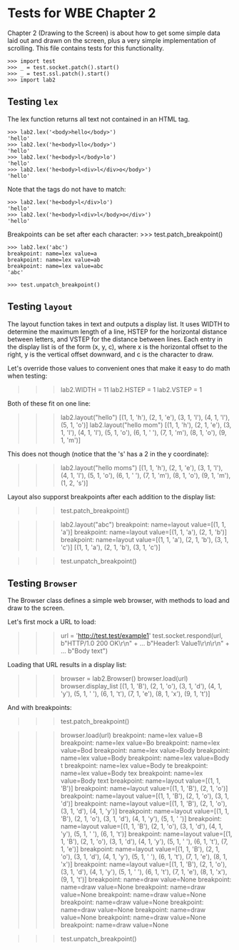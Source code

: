 Tests for WBE Chapter 2
=======================

Chapter 2 (Drawing to the Screen) is about how to get some simple data laid out
and drawn on the screen, plus a very simple implementation of scrolling. This
file contains tests for this functionality.

    >>> import test
    >>> _ = test.socket.patch().start()
    >>> _ = test.ssl.patch().start()
    >>> import lab2

Testing `lex`
-------------

The lex function returns all text not contained in an HTML tag.

    >>> lab2.lex('<body>hello</body>')
    'hello'
    >>> lab2.lex('he<body>llo</body>')
    'hello'
    >>> lab2.lex('he<body>l</body>lo')
    'hello'
    >>> lab2.lex('he<body>l<div>l</div>o</body>')
    'hello'

Note that the tags do not have to match:

    >>> lab2.lex('he<body>l</div>lo')
    'hello'
    >>> lab2.lex('he<body>l<div>l</body>o</div>')
    'hello'

Breakpoints can be set after each character:
    >>> test.patch_breakpoint()

    >>> lab2.lex('abc')
    breakpoint: name=lex value=a
    breakpoint: name=lex value=ab
    breakpoint: name=lex value=abc
    'abc'

    >>> test.unpatch_breakpoint()


Testing `layout`
----------------

The layout function takes in text and outputs a display list. It
uses WIDTH to determine the maximum length of a line, HSTEP for the
horizontal distance between letters, and VSTEP for the distance between lines.
Each entry in the display list is of the form (x, y, c), where x is the
horizontal offset to the right, y is the vertical offset downward, and c is the
character to draw.

Let's override those values to convenient ones that make it easy to do math
when testing:

>>> lab2.WIDTH = 11
>>> lab2.HSTEP = 1
>>> lab2.VSTEP = 1

Both of these fit on one line:

>>> lab2.layout("hello")
[(1, 1, 'h'), (2, 1, 'e'), (3, 1, 'l'), (4, 1, 'l'), (5, 1, 'o')]
>>> lab2.layout("hello mom")
[(1, 1, 'h'), (2, 1, 'e'), (3, 1, 'l'), (4, 1, 'l'), (5, 1, 'o'), (6, 1, ' '), (7, 1, 'm'), (8, 1, 'o'), (9, 1, 'm')]

This does not though (notice that the 's' has a 2 in the y coordinate):
>>> lab2.layout("hello moms")
[(1, 1, 'h'), (2, 1, 'e'), (3, 1, 'l'), (4, 1, 'l'), (5, 1, 'o'), (6, 1, ' '), (7, 1, 'm'), (8, 1, 'o'), (9, 1, 'm'), (1, 2, 's')]

Layout also supporst breakpoints after each addition to the display list:

>>> test.patch_breakpoint()

>>> lab2.layout("abc")
breakpoint: name=layout value=[(1, 1, 'a')]
breakpoint: name=layout value=[(1, 1, 'a'), (2, 1, 'b')]
breakpoint: name=layout value=[(1, 1, 'a'), (2, 1, 'b'), (3, 1, 'c')]
[(1, 1, 'a'), (2, 1, 'b'), (3, 1, 'c')]

>>> test.unpatch_breakpoint()

Testing `Browser`
-----------------

The Browser class defines a simple web browser, with methods to load and
draw to the screen.

Let's first mock a URL to load:

>>> url = 'http://test.test/example1'
>>> test.socket.respond(url, b"HTTP/1.0 200 OK\r\n" +
... b"Header1: Value1\r\n\r\n" +
... b"Body text")

Loading that URL results in a display list:

>>> browser = lab2.Browser()
>>> browser.load(url)
>>> browser.display_list
[(1, 1, 'B'), (2, 1, 'o'), (3, 1, 'd'), (4, 1, 'y'), (5, 1, ' '), (6, 1, 't'), (7, 1, 'e'), (8, 1, 'x'), (9, 1, 't')]

And with breakpoints:

>>> test.patch_breakpoint()

>>> browser.load(url)
breakpoint: name=lex value=B
breakpoint: name=lex value=Bo
breakpoint: name=lex value=Bod
breakpoint: name=lex value=Body
breakpoint: name=lex value=Body 
breakpoint: name=lex value=Body t
breakpoint: name=lex value=Body te
breakpoint: name=lex value=Body tex
breakpoint: name=lex value=Body text
breakpoint: name=layout value=[(1, 1, 'B')]
breakpoint: name=layout value=[(1, 1, 'B'), (2, 1, 'o')]
breakpoint: name=layout value=[(1, 1, 'B'), (2, 1, 'o'), (3, 1, 'd')]
breakpoint: name=layout value=[(1, 1, 'B'), (2, 1, 'o'), (3, 1, 'd'), (4, 1, 'y')]
breakpoint: name=layout value=[(1, 1, 'B'), (2, 1, 'o'), (3, 1, 'd'), (4, 1, 'y'), (5, 1, ' ')]
breakpoint: name=layout value=[(1, 1, 'B'), (2, 1, 'o'), (3, 1, 'd'), (4, 1, 'y'), (5, 1, ' '), (6, 1, 't')]
breakpoint: name=layout value=[(1, 1, 'B'), (2, 1, 'o'), (3, 1, 'd'), (4, 1, 'y'), (5, 1, ' '), (6, 1, 't'), (7, 1, 'e')]
breakpoint: name=layout value=[(1, 1, 'B'), (2, 1, 'o'), (3, 1, 'd'), (4, 1, 'y'), (5, 1, ' '), (6, 1, 't'), (7, 1, 'e'), (8, 1, 'x')]
breakpoint: name=layout value=[(1, 1, 'B'), (2, 1, 'o'), (3, 1, 'd'), (4, 1, 'y'), (5, 1, ' '), (6, 1, 't'), (7, 1, 'e'), (8, 1, 'x'), (9, 1, 't')]
breakpoint: name=draw value=None
breakpoint: name=draw value=None
breakpoint: name=draw value=None
breakpoint: name=draw value=None
breakpoint: name=draw value=None
breakpoint: name=draw value=None
breakpoint: name=draw value=None
breakpoint: name=draw value=None
breakpoint: name=draw value=None

>>> test.unpatch_breakpoint()